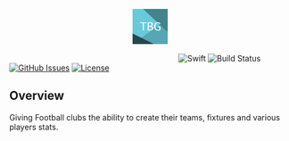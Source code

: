 <p align="center"><img width=12.5% src="https://github.com/KrisReid/TBG2.0/blob/master/TBG2/Assets.xcassets/TBG%2076pt.imageset/TBG%2076pt%403x.png"></p>

&nbsp;&nbsp;&nbsp;&nbsp;&nbsp;&nbsp;&nbsp;&nbsp;&nbsp;&nbsp;&nbsp;&nbsp;&nbsp;&nbsp;&nbsp;&nbsp;&nbsp;&nbsp;&nbsp;&nbsp;&nbsp;&nbsp;&nbsp;&nbsp;&nbsp;&nbsp;&nbsp;&nbsp;&nbsp;&nbsp;&nbsp;&nbsp;&nbsp;&nbsp;&nbsp;&nbsp;&nbsp;&nbsp;&nbsp;&nbsp;&nbsp;&nbsp;&nbsp;&nbsp;&nbsp;&nbsp;&nbsp;&nbsp;&nbsp;&nbsp;&nbsp;&nbsp;&nbsp;&nbsp;&nbsp;&nbsp;&nbsp;&nbsp;&nbsp;&nbsp;&nbsp;&nbsp;&nbsp;&nbsp;&nbsp;&nbsp;&nbsp;&nbsp;&nbsp;&nbsp;&nbsp;&nbsp;&nbsp;&nbsp;&nbsp;&nbsp;
![Swift](https://img.shields.io/badge/swift-5.X-orange)
![Build Status](https://app.bitrise.io/app/bb2323d112cb2267/status.svg?token=8EX3xaVhLhS2lhKcJr3n8Q&branch=master)
[![GitHub Issues](https://img.shields.io/github/issues-raw/KrisReid/TBG2.0)](https://github.com/KrisReid/TBG2.0/issues)
[![License](https://img.shields.io/badge/license-MIT-blue.svg)](https://opensource.org/licenses/MIT)

## Overview
Giving Football clubs the ability to create their teams, fixtures and various players stats.

<br>
